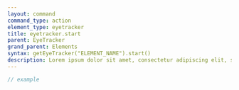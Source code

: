 ```yaml
---
layout: command
command_type: action
element_type: eyetracker
title: eyetracker.start
parent: EyeTracker
grand_parent: Elements
syntax: getEyeTracker("ELEMENT_NAME").start()
description: Lorem ipsum dolor sit amet, consectetur adipiscing elit, sed do eiusmod tempor incididunt ut labore et dolore magna aliqua. Ut enim ad minim veniam, quis nostrud exercitation ullamco laboris nisi ut aliquip ex ea commodo consequat.
---
```


```javascript
// example
```